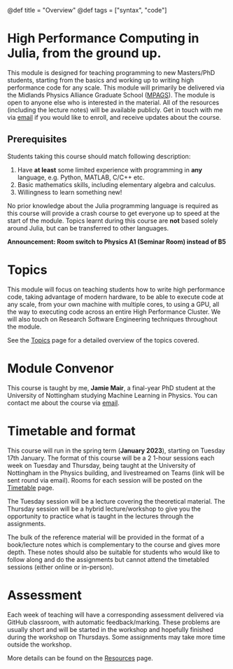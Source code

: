 @def title = "Overview"
@def tags = ["syntax", "code"]

# High Performance Computing in Julia, from the ground up.

This module is designed for teaching programming to new Masters/PhD students, starting from the basics and working up to writing high performance code for any scale. This module will primarily be delivered via the Midlands Physics Alliance Graduate School ([MPAGS](https://warwick.ac.uk/fac/sci/physics/mpags/modules/)). The module is open to anyone else who is interested in the material. All of the resources (including the lecture notes) will be available publicly. Get in touch with me via [email](mailto:jamie.mair@nottingham.ac.uk) if you would like to enroll, and receive updates about the course.

## Prerequisites

Students taking this course should match following description:
1. Have **at least** some limited experience with programming in **any** language, e.g. Python, MATLAB, C/C++ etc.
2. Basic mathematics skills, including elementary algebra and calculus.
3. Willingness to learn something new!

No prior knowledge about the Julia programming language is required as this course will provide a crash course to get everyone up to speed at the start of the module. Topics learnt during this course are **not** based solely around Julia, but can be transferred to other languages.

**Announcement: Room switch to Physics A1 (Seminar Room) instead of B5**

# Topics
This module will focus on teaching students how to write high performance code, taking advantage of modern hardware, to be able to execute code at any scale, from your own machine with multiple cores, to using a GPU, all the way to executing code across an entire High Performance Cluster. We will also touch on Research Software Engineering techniques throughout the module.

See the [Topics](/topics/) page for a detailed overview of the topics covered.

# Module Convenor

This course is taught by me, **Jamie Mair**, a final-year PhD student at the University of Nottingham studying Machine Learning in Physics. You can contact me about the course via [email](mailto:jamie.mair@nottingham.ac.uk).

# Timetable and format

This course will run in the spring term (**January 2023**), starting on Tuesday 17th January. The format of this course will be a 2 1-hour sessions each week on Tuesday and Thursday, being taught at the University of Nottingham in the Physics building, and livestreamed on Teams (link will be sent round via email). Rooms for each session will be posted on the [Timetable](/timetable/) page.

The Tuesday session will be a lecture covering the theoretical material. The Thursday session will be a hybrid lecture/workshop to give you the opportunity to practice what is taught in the lectures through the assignments.

The bulk of the reference material will be provided in the format of a book/lecture notes which is complementary to the course and gives more depth. These notes should also be suitable for students who would like to follow along and do the assignments but cannot attend the timetabled sessions (either online or in-person).

# Assessment

Each week of teaching will have a corresponding assessment delivered via GitHub classroom, with automatic feedback/marking. These problems are usually short and will be started in the workshop and hopefully finished during the workshop on Thursdays. Some assignments may take more time outside the workshop. 

More details can be found on the [Resources](/resources/) page.